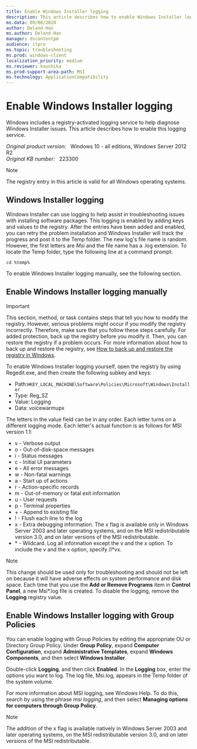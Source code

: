 ```yaml
---
title: Enable Windows Installer logging
description: This article describes how to enable Windows Installer logging.
ms.data: 09/08/2020
author: Deland-Han
ms.author: Deland-Han
manager: dscontentpm
audience: itpro
ms.topic: troubleshooting
ms.prod: windows-client
localization_priority: medium
ms.reviewer: kaushika
ms.prod-support-area-path: MSI
ms.technology: ApplicationCompatibility
---
```

# Enable Windows Installer logging

Windows includes a registry-activated logging service to help diagnose Windows Installer issues. This article describes how to enable this logging service.

_Original product version:_ &nbsp; Windows 10 - all editions, Windows Server 2012 R2  
_Original KB number:_ &nbsp; 223300

> [!NOTE]
> The registry entry in this article is valid for all Windows operating systems.

## Windows Installer logging

Windows Installer can use logging to help assist in troubleshooting issues with installing software packages. This logging is enabled by adding keys and values to the registry. After the entries have been added and enabled, you can retry the problem installation and Windows Installer will track the progress and post it to the Temp folder. The new log's file name is random. However, the first letters are *Msi* and the file name has a .log extension. To locate the Temp folder, type the following line at a command prompt:  

```console
cd %temp%
```

To enable Windows Installer logging manually, see the following section.

## Enable Windows Installer logging manually

> [!IMPORTANT]
> This section, method, or task contains steps that tell you how to modify the registry. However, serious problems might occur if you modify the registry incorrectly. Therefore, make sure that you follow these steps carefully. For added protection, back up the registry before you modify it. Then, you can restore the registry if a problem occurs. For more information about how to back up and restore the registry, see [How to back up and restore the registry in Windows](https://support.microsoft.com/help/322756).

To enable Windows Installer logging yourself, open the registry by using Regedit.exe, and then create the following subkey and keys:

- Path:`HKEY_LOCAL_MACHINE\Software\Policies\Microsoft\Windows\Installer`
- Type: Reg_SZ
- Value: Logging
- Data: voicewarmupx

The letters in the value field can be in any order. Each letter turns on a different logging mode. Each letter's actual function is as follows for MSI version 1.1:

- v - Verbose output
- o - Out-of-disk-space messages
- i - Status messages
- c - Initial UI parameters
- e - All error messages
- w - Non-fatal warnings
- a - Start up of actions
- r - Action-specific records
- m - Out-of-memory or fatal exit information
- u - User requests
- p - Terminal properties
- \+ - Append to existing file
- ! - Flush each line to the log
- x - Extra debugging information. The x flag is available only in Windows Server 2003 and later operating systems, and on the MSI redistributable version 3.0, and on later versions of the MSI redistributable.
- \* - Wildcard. Log all information except the v and the x option. To include the v and the x option, specify /l*vx.

> [!NOTE]
> This change should be used only for troubleshooting and should not be left on because it will have adverse effects on system performance and disk space. Each time that you use the **Add or Remove Programs** item in **Control Panel**, a new Msi*.log file is created. To disable the logging, remove the **Logging** registry value.

## Enable Windows Installer logging with Group Policies

You can enable logging with Group Policies by editing the appropriate OU or Directory Group Policy. Under **Group Policy**, expand **Computer Configuration**, expand **Administrative Templates**, expand **Windows Components**, and then select **Windows Installer**.

Double-click **Logging**, and then click **Enabled**. In the **Logging** box, enter the options you want to log. The log file, Msi.log, appears in the Temp folder of the system volume.

For more information about MSI logging, see Windows Help. To do this, search by using the phrase *msi logging*, and then select **Managing options for computers through Group Policy**.

> [!NOTE]
> The addition of the x flag is available natively in Windows Server 2003 and later operating systems, on the MSI redistributable version 3.0, and on later versions of the MSI redistributable.
